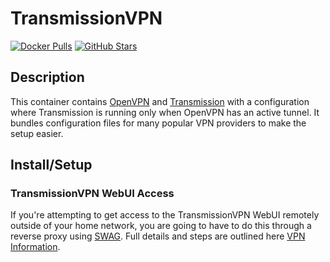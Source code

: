 # TransmissionVPN

[![Docker Pulls](https://img.shields.io/docker/pulls/haugene/transmission-openvpn?style=flat-square&color=607D8B&label=docker%20pulls&logo=docker)](https://hub.docker.com/r/haugene/transmission-openvpn)
[![GitHub Stars](https://img.shields.io/github/stars/haugene/docker-transmission-openvpn?style=flat-square&color=607D8B&label=github%20stars&logo=github)](https://github.com/haugene/docker-transmission-openvpn)

## Description

This container contains [OpenVPN](https://openvpn.net/) and [Transmission](https://www.transmissionbt.com/) with a configuration where Transmission is running only when OpenVPN has an active tunnel. It bundles configuration files for many popular VPN providers to make the setup easier.

## Install/Setup

### TransmissionVPN WebUI Access

If you're attempting to get access to the TransmissionVPN WebUI remotely outside of your home network, you are going to have to do this through a reverse proxy using [SWAG](https://dockstarter.com/apps/swag/). Full details and steps are outlined here [VPN Information](https://dockstarter.com/advanced/vpn-info/).
